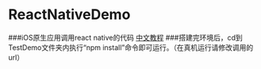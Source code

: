 # ReactNativeDemo
###iOS原生应用调用react native的代码
[中文教程](http://reactnative.cn/docs/0.41/getting-started.html#content)
###搭建完环境后，cd到TestDemo文件夹内执行“npm install”命令即可运行。（在真机运行请修改调用的url）
